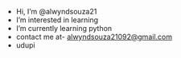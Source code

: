 -  Hi, I’m @alwyndsouza21
-  I’m interested in learning
-  I’m currently learning python
-  contact me at- alwyndsouza21092@gmail.com
-  udupi

<!---
alwyndsouza21/alwyndsouza21 is a ✨ special ✨ repository because its `README.md` (this file) appears on your GitHub profile.
You can click the Preview link to take a look at your changes.
--->
